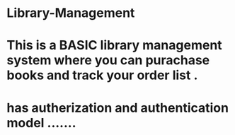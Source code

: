 # Library-Management

# This is a BASIC library management system where you can purachase books and track your order list .
# has autherization and authentication model .......
